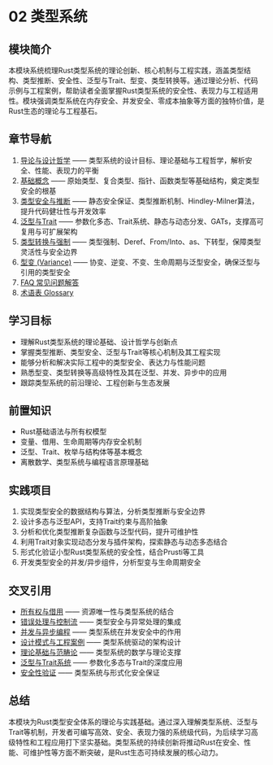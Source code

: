 # 02 类型系统

## 模块简介

本模块系统梳理Rust类型系统的理论创新、核心机制与工程实践，涵盖类型结构、类型推断、安全性、泛型与Trait、型变、类型转换等。通过理论分析、代码示例与工程案例，帮助读者全面掌握Rust类型系统的安全性、表现力与工程适用性。模块强调类型系统在内存安全、并发安全、零成本抽象等方面的独特价值，是Rust生态的理论与工程基石。

## 章节导航

1. [导论与设计哲学](./01_introduction_and_philosophy.md) —— 类型系统的设计目标、理论基础与工程哲学，解析安全、性能、表现力的平衡
2. [基础概念](./02_fundamental_concepts.md) —— 原始类型、复合类型、指针、函数类型等基础结构，奠定类型安全的根基
3. [类型安全与推断](./03_type_safety_and_inference.md) —— 静态安全保证、类型推断机制、Hindley-Milner算法，提升代码健壮性与开发效率
4. [泛型与Trait](./04_generics_and_traits.md) —— 参数化多态、Trait系统、静态与动态分发、GATs，支撑高可复用与可扩展架构
5. [类型转换与强制](./05_type_casting_and_coercion.md) —— 类型强制、Deref、From/Into、as、下转型，保障类型灵活性与安全边界
6. [型变 (Variance)](./06_variance.md) —— 协变、逆变、不变、生命周期与泛型安全，确保泛型与引用的类型安全
7. [FAQ 常见问题解答](./FAQ.md)
8. [术语表 Glossary](./Glossary.md)

## 学习目标

- 理解Rust类型系统的理论基础、设计哲学与创新点
- 掌握类型推断、类型安全、泛型与Trait等核心机制及其工程实现
- 能够分析和解决实际工程中的类型安全、表达力与性能问题
- 熟悉型变、类型转换等高级特性及其在泛型、并发、异步中的应用
- 跟踪类型系统的前沿理论、工程创新与生态发展

## 前置知识

- Rust基础语法与所有权模型
- 变量、借用、生命周期等内存安全机制
- 泛型、Trait、枚举与结构体等基本概念
- 离散数学、类型系统与编程语言原理基础

## 实践项目

1. 实现类型安全的数据结构与算法，分析类型推断与安全边界
2. 设计多态与泛型API，支持Trait约束与高阶抽象
3. 分析和优化类型推断复杂函数与泛型代码，提升可维护性
4. 利用Trait对象实现动态分发与插件架构，探索静态与动态多态结合
5. 形式化验证小型Rust类型系统的安全性，结合Prusti等工具
6. 开发类型安全的并发/异步组件，分析型变与生命周期安全

## 交叉引用

- [所有权与借用](../01_ownership_borrowing/) —— 资源唯一性与类型系统的结合
- [错误处理与控制流](../03_control_flow/) —— 类型安全与异常处理的集成
- [并发与异步编程](../05_concurrency/) —— 类型系统在并发安全中的作用
- [设计模式与工程案例](../09_design_patterns/) —— 类型系统驱动的架构设计
- [理论基础与范畴论](../01_theory_foundations/) —— 类型系统的数学与理论支撑
- [泛型与Trait系统](../04_generics/) —— 参数化多态与Trait的深度应用
- [安全性验证](../23_security_verification/) —— 类型系统与形式化安全保证

## 总结

本模块为Rust类型安全体系的理论与实践基础。通过深入理解类型系统、泛型与Trait等机制，开发者可编写高效、安全、表现力强的系统级代码，为后续学习高级特性和工程应用打下坚实基础。类型系统的持续创新将推动Rust在安全、性能、可维护性等方面不断突破，是Rust生态可持续发展的核心动力。
